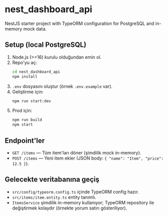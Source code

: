 # nest_dashboard_api

NestJS starter project with TypeORM configuration for PostgreSQL and in-memory mock data.

## Setup (local PostgreSQL)

1. Node.js (>=16) kurulu olduğundan emin ol.
2. Repo'yu aç:
   ```bash
   cd nest_dashboard_api
   npm install
   ```
3. `.env` dosyasını oluştur (örnek `.env.example` var).
4. Geliştirme için:
   ```bash
   npm run start:dev
   ```
5. Prod için:
   ```bash
   npm run build
   npm start
   ```

## Endpoint'ler
- `GET /items` — Tüm item'ları döner (şimdilik mock in-memory).
- `POST /items` — Yeni item ekler (JSON body: `{ "name": "Item", "price": 12.5 }`).

## Gelecekte veritabanına geçiş
- `src/config/typeorm.config.ts` içinde TypeORM config hazır.
- `src/items/item.entity.ts` entity tanımlı.
- `ItemsService` şimdilik in-memory kullanıyor; TypeORM repository ile değiştirmek kolaydır (örnekte yorum satırı gösteriliyor).
